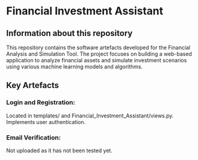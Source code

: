 # Financial Investment Assistant

## Information about this repository

This repository contains the software artefacts developed for the Financial Analysis and Simulation Tool. The project focuses on building a web-based application to analyze financial assets and simulate investment scenarios using various machine learning models and algorithms.

## Key Artefacts

### Login and Registration:
Located in templates/ and Financial_Investment_Assistant/views.py. Implements user authentication.

### Email Verification:
Not uploaded as it has not been tested yet.